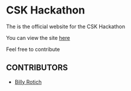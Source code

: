 CSK Hackathon
======================
The is the official website for the CSK Hackathon

You can view the site [here](https://cskhackathon.github.io/)

Feel free to contribute

## CONTRIBUTORS
- [Billy Rotich](https://github.com/rawteech)

